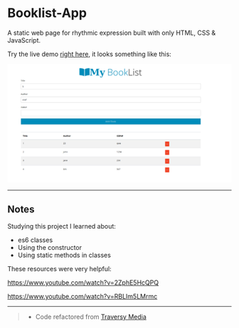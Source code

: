 # Booklist-App

A static web page for rhythmic expression built with only HTML, CSS & JavaScript.

Try the live demo [right here](https://ayseakyol.github.io/booklist-app/#), it looks something like this:

[![book list screen shot](./myBookList.png)](https://github.com/ayseakyol/booklist-app)

---

## Notes

Studying this project I learned about:

* es6 classes
* Using the constructor
* Using static methods in classes



These resources were very helpful:

https://www.youtube.com/watch?v=2ZphE5HcQPQ

https://www.youtube.com/watch?v=RBLIm5LMrmc

---

> * Code refactored from [Traversy Media](https://www.youtube.com/watch?v=JaMCxVWtW58t)

